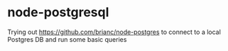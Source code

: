 # node-postgresql

Trying out https://github.com/brianc/node-postgres to connect to a local Postgres DB and run some basic queries
